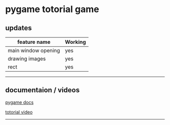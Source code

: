 # pygame totorial game

## updates

| feature name|     Working |
| ----------- | ----------- |
| main window opening | yes |
| drawing images      | yes |
| rect                | yes |
___

## documentaion / videos

[pygame docs](https://www.pygame.org/docs/)

[totorial video](https://www.youtube.com/watch?v=AY9MnQ4x3zk)
___
